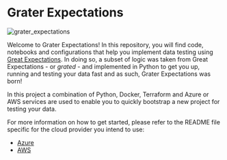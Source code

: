 # Grater Expectations

![grater_expectations](./docs/images/grater_expectations_background.png)

Welcome to Grater Expectations! In this repository, you will find code, notebooks and configurations that help you implement data testing using [Great Expectations](https://greatexpectations.io/). In doing so, a subset of logic was taken from Great Expectations - or *grated* - and implemented in Python to get you up, running and testing your data fast and as such, Grater Expectations was born!

In this project a combination of Python, Docker, Terraform and Azure or AWS services are used to enable you to quickly bootstrap a new project for testing your data. 


For more information on how to get started, please refer to the README file specific for the cloud provider you intend to use:

- [Azure](./README_AZURE.md)
- [AWS](./README_AWS.md)